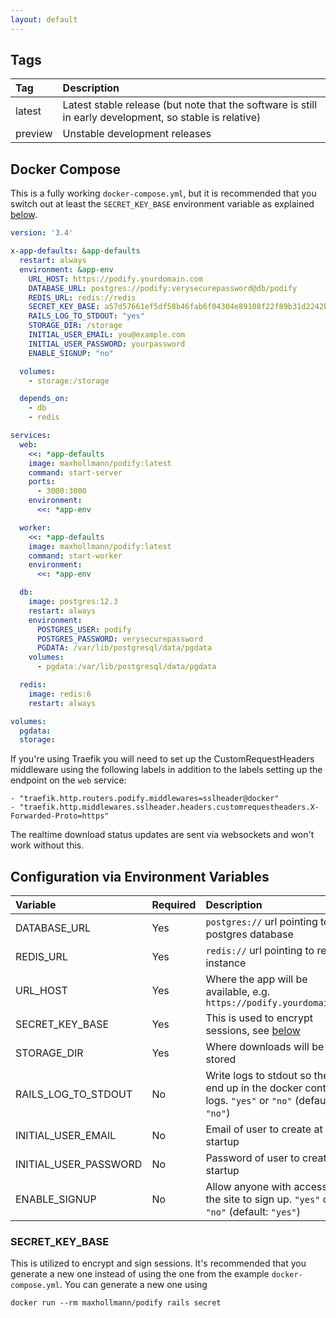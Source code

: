 ```yaml
---
layout: default
---
```


## Tags

| Tag     | Description                                                                                             |
|:--------|:--------------------------------------------------------------------------------------------------------|
| latest  | Latest stable release (but note that the software is still in early development, so stable is relative) |
| preview | Unstable development releases                                                                           |


## Docker Compose

This is a fully working `docker-compose.yml`, but it is recommended
that you switch out at least the `SECRET_KEY_BASE` environment
variable as explained [below](#secret_key_base).

```yaml
version: '3.4'

x-app-defaults: &app-defaults
  restart: always
  environment: &app-env
    URL_HOST: https://podify.yourdomain.com
    DATABASE_URL: postgres://podify:verysecurepassword@db/podify
    REDIS_URL: redis://redis
    SECRET_KEY_BASE: a57d57661ef5df58b46fab6f04304e89108f22f89b31d2242b31891102da87d519a1f3c6459c1d2716b3b8c5438ef43e06ed4c29c8fb059eb650dc2ec0062d57
    RAILS_LOG_TO_STDOUT: "yes"
    STORAGE_DIR: /storage
    INITIAL_USER_EMAIL: you@example.com
    INITIAL_USER_PASSWORD: yourpassword
    ENABLE_SIGNUP: "no"

  volumes:
    - storage:/storage

  depends_on:
    - db
    - redis

services:
  web:
    <<: *app-defaults
    image: maxhollmann/podify:latest
    command: start-server
    ports:
      - 3000:3000
    environment:
      <<: *app-env

  worker:
    <<: *app-defaults
    image: maxhollmann/podify:latest
    command: start-worker
    environment:
      <<: *app-env

  db:
    image: postgres:12.3
    restart: always
    environment:
      POSTGRES_USER: podify
      POSTGRES_PASSWORD: verysecurepassword
      PGDATA: /var/lib/postgresql/data/pgdata
    volumes:
      - pgdata:/var/lib/postgresql/data/pgdata

  redis:
    image: redis:6
    restart: always

volumes:
  pgdata:
  storage:
```

If you're using Traefik you will need to set up the
CustomRequestHeaders middleware using the following labels in addition
to the labels setting up the endpoint on the `web` service:

```
- "traefik.http.routers.podify.middlewares=sslheader@docker"
- "traefik.http.middlewares.sslheader.headers.customrequestheaders.X-Forwarded-Proto=https"
```

The realtime download status updates are sent via websockets and won't
work without this.

## Configuration via Environment Variables

| Variable              | Required | Description                                                                                           |
|:----------------------|:---------|:------------------------------------------------------------------------------------------------------|
| DATABASE_URL          | Yes      | `postgres://` url pointing to postgres database                                                       |
| REDIS_URL             | Yes      | `redis://` url pointing to redis instance                                                             |
| URL_HOST              | Yes      | Where the app will be available, e.g. `https://podify.yourdomain.com`                                 |
| SECRET_KEY_BASE       | Yes      | This is used to encrypt sessions, see [below](#secret_key_base)                                       |
| STORAGE_DIR           | Yes      | Where downloads will be stored                                                                        |
| RAILS_LOG_TO_STDOUT   | No       | Write logs to stdout so they end up in the docker container logs. `"yes"` or `"no"` (default: `"no"`) |
| INITIAL_USER_EMAIL    | No       | Email of user to create at startup                                                                    |
| INITIAL_USER_PASSWORD | No       | Password of user to create at startup                                                                 |
| ENABLE_SIGNUP         | No       | Allow anyone with access to the site to sign up. `"yes"` or `"no"` (default: `"yes"`)                 |

### SECRET_KEY_BASE

This is utilized to encrypt and sign sessions. It's recommended that you generate a new one instead of using the one from the example `docker-compose.yml`. You can generate a new one using

    docker run --rm maxhollmann/podify rails secret
